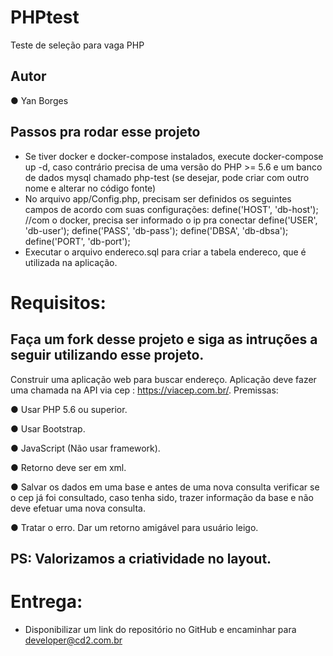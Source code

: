 # PHPtest

Teste de seleção para vaga PHP
## Autor
 ● Yan Borges

## Passos pra rodar esse projeto
  - Se tiver docker e docker-compose instalados, execute docker-compose up -d, caso contrário precisa de uma versão do PHP >= 5.6 e um banco de dados mysql chamado php-test (se desejar, pode criar com outro nome e alterar no código fonte)
  - No arquivo app/Config.php, precisam ser definidos os seguintes campos de acordo com suas configurações: 
    define('HOST', 'db-host'); //com o docker, precisa ser informado o ip pra conectar
    define('USER', 'db-user');
    define('PASS', 'db-pass');
    define('DBSA', 'db-dbsa'); 
    define('PORT', 'db-port');
  - Executar o arquivo endereco.sql para criar a tabela endereco, que é utilizada na aplicação.

# Requisitos:
## Faça um fork desse projeto e siga as intruções a seguir utilizando esse projeto.

Construir uma aplicação web para buscar endereço. Aplicação deve fazer uma chamada na API via cep : https://viacep.com.br/.
Premissas:

  ● Usar PHP 5.6 ou superior.
  
  ● Usar Bootstrap.
  
  ● JavaScript (Não usar framework).
  
  ● Retorno deve ser em xml.
  
  ● Salvar os dados em uma base e antes de uma nova consulta verificar se o cep já foi consultado, caso tenha sido, trazer    informação da base e não deve efetuar uma nova consulta.
  
  ● Tratar o erro. Dar um retorno amigável para usuário leigo.
  
  
## PS: Valorizamos a criatividade no layout.

# Entrega: 
 * Disponibilizar um link do repositório no GitHub e encaminhar para developer@cd2.com.br
